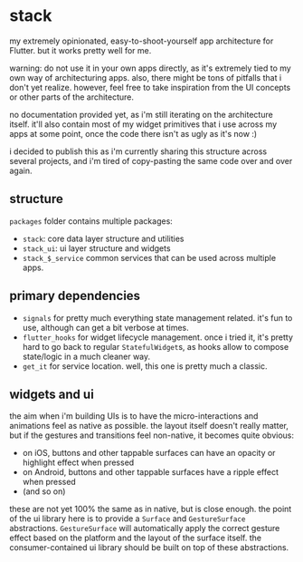 # stack

my extremely opinionated, easy-to-shoot-yourself app architecture for Flutter. but it works pretty well for me.

warning: do not use it in your own apps directly, as it's extremely tied to my own way of architecturing apps. also, there might be tons of pitfalls that i don't yet realize. however, feel free to take inspiration from the UI concepts or other parts of the architecture.

no documentation provided yet, as i'm still iterating on the architecture itself. it'll also contain most of my widget primitives that i use across my apps at some point, once the code there isn't as ugly as it's now :)

i decided to publish this as i'm currently sharing this structure across several projects, and i'm tired of copy-pasting the same code over and over again.

## structure

`packages` folder contains multiple packages:
- `stack`: core data layer structure and utilities
- `stack_ui`: ui layer structure and widgets
- `stack_$_service` common services that can be used across multiple apps.

## primary dependencies

- `signals` for pretty much everything state management related. it's fun to use, although can get a bit verbose at times.
- `flutter_hooks` for widget lifecycle management. once i tried it, it's pretty hard to go back to regular `StatefulWidget`s, as hooks allow to compose state/logic in a much cleaner way.
- `get_it` for service location. well, this one is pretty much a classic.

## widgets and ui

the aim when i'm building UIs is to have the micro-interactions and animations feel as native as possible. the layout itself doesn't really matter, but if the gestures and transitions feel non-native, it becomes quite obvious:

- on iOS, buttons and other tappable surfaces can have an opacity or highlight effect when pressed
- on Android, buttons and other tappable surfaces have a ripple effect when pressed
- (and so on)

these are not yet 100% the same as in native, but is close enough. the point of the ui library here is to provide a `Surface` and `GestureSurface` abstractions. `GestureSurface` will automatically apply the correct gesture effect based on the platform and the layout of the surface itself. the consumer-contained ui library should be built on top of these abstractions.
